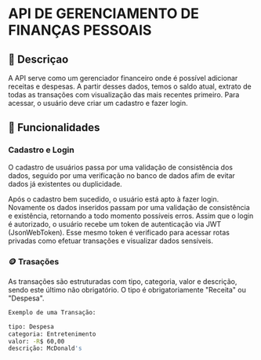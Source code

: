 # API DE GERENCIAMENTO DE FINANÇAS PESSOAIS

## 📄 Descriçao
A API serve como um gerenciador financeiro onde é possível adicionar receitas e despesas. A partir desses dados, temos o saldo atual, extrato de todas as transações com visualização das mais recentes primeiro. Para acessar, o usuário deve criar um cadastro e fazer login.

## 📳 Funcionalidades

### Cadastro e Login
O cadastro de usuários passa por uma validação de consistência dos dados, seguido por uma verificação no banco de dados afim de evitar dados já existentes ou duplicidade.

Após o cadastro bem sucedido, o usuário está apto à fazer login. Novamente os dados inseridos passam por uma validação de consistência e existência, retornando a todo momento possíveis erros. 
Assim que o login é autorizado, o usuário recebe um token de autenticação via JWT (JsonWebToken). Esse mesmo token é verificado para acessar rotas privadas como efetuar transações e visualizar dados sensíveis.

### 🪙 Trasações
As transações são estruturadas com tipo, categoria, valor e descrição, sendo este último não obrigatório. O tipo é obrigatoriamente "Receita" ou "Despesa".
```bash
Exemplo de uma Transação: 

tipo: Despesa
categoria: Entretenimento 
valor: -R$ 60,00
descrição: McDonald's 
```
